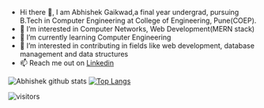 - Hi there 👋, I am Abhishek Gaikwad,a final year undergrad, pursuing B.Tech in Computer Engineering at College of Engineering, Pune(COEP).
- 👀 I’m interested in Computer Networks, Web Development(MERN stack)
- 🌱 I’m currently learning Computer Engineering
- 💞️ I’m interested in contributing in fields like web development, database management and data structures
- 📫 Reach me out on [Linkedin](https://www.linkedin.com/in/abhishek-gaikwad-72a44b197)

![Abhishek github stats](https://github-readme-stats.vercel.app/api?username=abhic00ler&show_icons=true&theme=radical) [![Top Langs](https://github-readme-stats.vercel.app/api/top-langs/?username=abhic00ler&&hide=scss,prolog&&langs_count=8&layout=compact&show_icons=true&theme=radical)](https://github.com/abhic00ler/github-readme-stats)

![visitors](https://visitor-badge.laobi.icu/badge?page_id=Abhi.Abhi)
